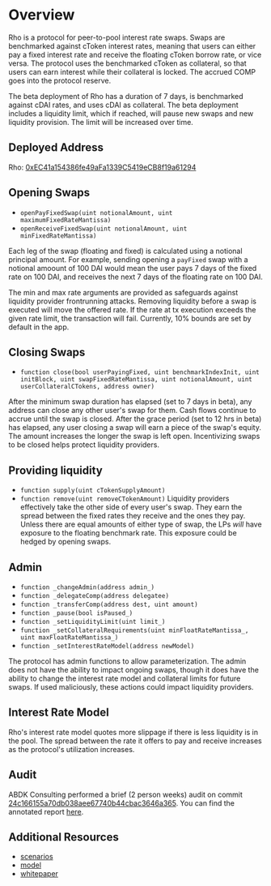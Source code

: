 # Overview

Rho is a protocol for peer-to-pool interest rate swaps. Swaps are benchmarked against cToken interest rates, meaning that users can either pay a fixed interest rate and receive the floating cToken borrow rate, or vice versa. The protocol uses the benchmarked cToken as collateral, so that users can earn interest while their collateral is locked. The accrued COMP goes into the protocol reserve.

The beta deployment of Rho has a duration of 7 days, is benchmarked against cDAI rates, and uses cDAI as collateral. The beta deployment includes a liquidity limit, which if reached, will pause new swaps and new liquidity provision. The limit will be increased over time.

## Deployed Address
Rho: [0xEC41a154386fe49aFa1339C5419eCB8f19a61294](https://etherscan.io/address/0xEC41a154386fe49aFa1339C5419eCB8f19a61294)

## Opening Swaps 
* `openPayFixedSwap(uint notionalAmount, uint maximumFixedRateMantissa)`
* `openReceiveFixedSwap(uint notionalAmount, uint minFixedRateMantissa)`

Each leg of the swap (floating and fixed) is calculated using a notional principal amount. For example, sending opening a `payFixed` swap with a notional amoount of 100 DAI would mean the user pays 7 days of the fixed rate on 100 DAI, and receives the next 7 days of the floating rate on 100 DAI.

The min and max rate arguments are provided as safeguards against liquidity provider frontrunning attacks. Removing liquidity before a swap is executed will move the offered rate. If the rate at tx execution exceeds the given rate limit, the transaction will fail. Currently, 10% bounds are set by default in the app. 

## Closing Swaps 
* `function close(bool userPayingFixed, uint benchmarkIndexInit, uint initBlock, uint swapFixedRateMantissa, uint notionalAmount, uint userCollateralCTokens, address owner)`

After the minimum swap duration has elapsed (set to 7 days in beta), any address can close any other user's swap for them. Cash flows continue to accrue until the swap is closed. 
After the grace period (set to 12 hrs in beta) has elapsed, any user closing a swap will earn a piece of the swap's equity. The amount increases the longer the swap is left open. Incentivizing swaps to be closed helps protect liquidity providers. 

## Providing liquidity 
* `function supply(uint cTokenSupplyAmount)`
* `function remove(uint removeCTokenAmount)`
Liquidity providers effectively take the other side of every user's swap. They earn the spread between the fixed rates they receive and the ones they pay. Unless there are equal amounts of either type of swap, the LPs *will* have exposure to the floating benchmark rate. This exposure could be hedged by opening swaps. 

## Admin 
* `function _changeAdmin(address admin_)`
* `function _delegateComp(address delegatee)`
* `function _transferComp(address dest, uint amount)`
* `function _pause(bool isPaused_)`
* `function _setLiquidityLimit(uint limit_)`
* `function _setCollateralRequirements(uint minFloatRateMantissa_, uint maxFloatRateMantissa_)`
* `function _setInterestRateModel(address newModel)`

The protocol has admin functions to allow parameterization. The admin does not have the ability to impact ongoing swaps, though it does have the ability to change the interest rate model and collateral limits for future swaps. If used maliciously, these actions could impact liquidity providers. 

## Interest Rate Model

Rho's interest rate model quotes more slippage if there is less liquidity is in the pool. The spread between the rate it offers to pay and receive increases as the protocol's utilization increases.

## Audit 

ABDK Consulting performed a brief (2 person weeks) audit on commit [24c166155a70db038aee67740b44cbac3646a365](https://github.com/Rho-protocol/rho-contracts/releases/tag/v0.2-alpha). You can find the annotated report [here](https://docs.google.com/document/d/1HAw1EjPbLUGEOBLq5tq01w3zGeA8fK5IiRjcRfI9S6E/edit?usp=sharing).

## Additional Resources
* [scenarios](https://docs.google.com/spreadsheets/d/1w2EEdeKWvx7haG0p8vp5h9kBmOGBXVOpb6UTZOOV1io/edit#gid=537619964)
* [model](https://observablehq.com/d/d04daaa430a6de46)
* [whitepaper](http://maxcwolff.com/rho.pdf)
